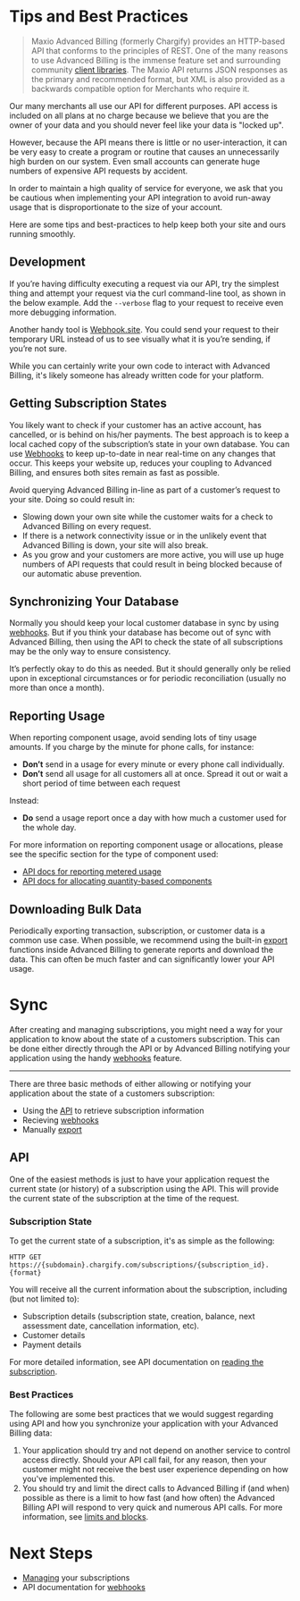 # Tips and Best Practices

> Maxio Advanced Billing (formerly Chargify) provides an HTTP-based API that conforms to the principles of REST. One of the many reasons to use Advanced Billing is the immense feature set and surrounding community [client libraries](https://developers.chargify.com/docs/developer-docs/ZG9jOjE0NjAzNDI2-api-code-samples). The Maxio API returns JSON responses as the primary and recommended format, but XML is also provided as a backwards compatible option for Merchants who require it.

Our many merchants all use our API for different purposes. API access is included on all plans at no charge because we believe that you are the owner of your data and you should never feel like your data is "locked up".

However, because the API means there is little or no user-interaction, it can be very easy to create a program or routine that causes an unnecessarily high burden on our system. Even small accounts can generate huge numbers of expensive API requests by accident.

In order to maintain a high quality of service for everyone, we ask that you be cautious when implementing your API integration to avoid run-away usage that is disproportionate to the size of your account.

Here are some tips and best-practices to help keep both your site and ours running smoothly.

## Development

If you’re having difficulty executing a request via our API, try the simplest thing and attempt your request via the curl command-line tool, as shown in the below example. Add the `--verbose` flag to your request to receive even more debugging information.

Another handy tool is [Webhook.site](https://webhook.site/). You could send your request to their temporary URL instead of us to see visually what it is you’re sending, if you’re not sure.

While you can certainly write your own code to interact with Advanced Billing, it's likely someone has already written code for your platform.

## Getting Subscription States

You likely want to check if your customer has an active account, has cancelled, or is behind on his/her payments. The best approach is to keep a local cached copy of the subscription’s state in your own database. You can use [Webhooks](https://developers.chargify.com/docs/api-docs/b3A6MTQxMDgyNjU-create-endpoint) to keep up-to-date in near real-time on any changes that occur. This keeps your website up, reduces your coupling to Advanced Billing, and ensures both sites remain as fast as possible.

Avoid querying Advanced Billing in-line as part of a customer’s request to your site. Doing so could result in:

- Slowing down your own site while the customer waits for a check to Advanced Billing on every request.
- If there is a network connectivity issue or in the unlikely event that Advanced Billing is down, your site will also break.
- As you grow and your customers are more active, you will use up huge numbers of API requests that could result in being blocked because of our automatic abuse prevention.

## Synchronizing Your Database

Normally you should keep your local customer database in sync by using [webhooks](https://developers.chargify.com/docs/api-docs/b3A6MTQxMDgyNjU-create-endpoint). But if you think your database has become out of sync with Advanced Billing, then using the API to check the state of all subscriptions may be the only way to ensure consistency.

It’s perfectly okay to do this as needed. But it should generally only be relied upon in exceptional circumstances or for periodic reconciliation (usually no more than once a month).

## Reporting Usage

When reporting component usage, avoid sending lots of tiny usage amounts. If you charge by the minute for phone calls, for instance:

- **Don’t** send in a usage for every minute or every phone call individually.
- **Don’t** send all usage for all customers all at once. Spread it out or wait a short period of time between each request

Instead:

- **Do** send a usage report once a day with how much a customer used for the whole day.

For more information on reporting component usage or allocations, please see the specific section for the type of component used:

- [API docs for reporting metered usage](https://developers.chargify.com/docs/api-docs/b3A6MTQxMDgzODQ-create-usage)
- [API docs for allocating quantity-based components](https://developers.chargify.com/docs/api-docs/b3A6MTQxMDgzNzg-allocate-component)

## Downloading Bulk Data

Periodically exporting transaction, subscription, or customer data is a common use case. When possible, we recommend using the built-in [export](https://maxio-chargify.zendesk.com/hc/en-us/articles/5404681593741) functions inside Advanced Billing to generate reports and download the data. This can often be much faster and can significantly lower your API usage.

# Sync

After creating and managing subscriptions, you might need a way for your application to know about the state of a customers subscription. This can be done either directly through the API or by Advanced Billing notifying your application using the handy [webhooks](https://maxio-chargify.zendesk.com/hc/en-us/articles/5405568068365-Webhooks-Introduction) feature.

---

There are three basic methods of either allowing or notifying your application about the state of a customers subscription:

- Using the [API](#api) to retrieve subscription information
- Recieving [webhooks](#receiving-a-webhook-notification)
- Manually [export](https://maxio-chargify.zendesk.com/hc/en-us/articles/5404681593741-Exporting-Data#locating-exports)

## API

One of the easiest methods is just to have your application request the current state (or history) of a subscription using the API. This will provide the current state of the subscription at the time of the request.

### Subscription State

To get the current state of a subscription, it's as simple as the following:

    HTTP GET https://{subdomain}.chargify.com/subscriptions/{subscription_id}.{format}

You will receive all the current information about the subscription, including (but not limited to):

- Subscription details (subscription state, creation, balance, next assessment date, cancellation information, etc).
- Customer details
- Payment details

For more detailed information, see API documentation on [reading the subscription](https://developers.chargify.com/docs/api-docs/b3A6MTQxMDg0MDM-read-subscription).

### Best Practices

The following are some best practices that we would suggest regarding using API and how you synchronize your application with your Advanced Billing data:

1. Your application should try and not depend on another service to control access directly. Should your API call fail, for any reason, then your customer might not receive the best user experience depending on how you've implemented this.
2. You should try and limit the direct calls to Advanced Billing if (and when) possible as there is a limit to how fast (and how often) the Advanced Billing API will respond to very quick and numerous API calls. For more information, see [limits and blocks](https://developers.chargify.com/docs/developer-docs/fb8406f1615d1-api-guidelines#about-limits--blocks).

# Next Steps

- [Managing](./Subscriptions.md) your subscriptions
- API documentation for [webhooks](https://developers.chargify.com/docs/api-docs/b3A6MTQxMDgyNjU-create-endpoint)
